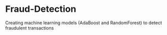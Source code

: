 # Fraud-Detection
Creating machine learning models (AdaBoost and RandomForest) to detect fraudulent transactions

